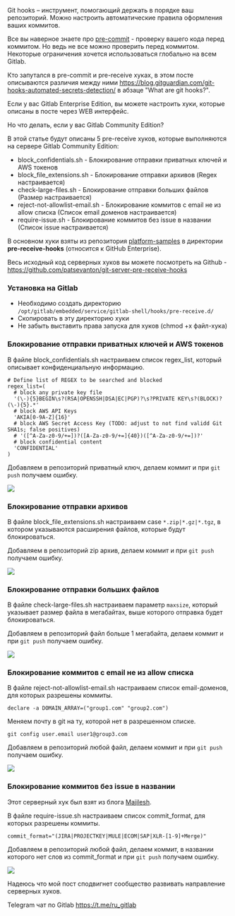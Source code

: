Git hooks – инструмент, помогающий держать в порядке ваш репозиторий. Можно настроить автоматические правила оформления ваших коммитов. 

Все вы наверное знаете про [pre-commit](https://pre-commit.com/) - проверку вашего кода перед коммитом. Но ведь не все можно проверить перед коммитом. Некоторые ограничения хочется использоваться глобально на всем Gitlab. 

Кто запутался в pre-commit и pre-receive хуках, в этом посте описываются различия между ними https://blog.gitguardian.com/git-hooks-automated-secrets-detection/ в абзаце "What are git hooks?".

Если у вас Gitlab Enterprise Edition, вы можете настроить хуки, которые описаны в посте через WEB интерфейс.

Но что делать, если у вас Gitlab Community Edition?

В этой статье будут описаны 5 pre-receive хуков, которые выполняются на сервере Gitlab Community Edition:

- block_confidentials.sh - Блокирование отправки приватных ключей и AWS токенов
- block_file_extensions.sh - Блокирование отправки архивов (Regex настраивается)
- check-large-files.sh - Блокирование отправки больших файлов (Размер настраивается)
- reject-not-allowlist-email.sh - Блокирование коммитов с email не из allow списка (Список email доменов настраивается)
- require-issue.sh - Блокирование коммитов без issue в названии (Список issue настраивается)

<cut />

В основном хуки взяты из репозитория [platform-samples](https://github.com/github/platform-samples) в директории **pre-receive-hooks** (относится к GitHub Enterprise).

Весь исходный код серверных хуков вы можете посмотреть на Github - https://github.com/patsevanton/git-server-pre-receive-hooks

### Установка на Gitlab

- Необходимо создать директорию `/opt/gitlab/embedded/service/gitlab-shell/hooks/pre-receive.d/`
- Скопировать в эту директорию хуки
- Не забыть выставить права запуска для хуков (chmod +x файл-хука)

### Блокирование отправки приватных ключей и AWS токенов

В файле block_confidentials.sh настраиваем список regex_list, который описывает конфиденциальную информацию.

```
# Define list of REGEX to be searched and blocked
regex_list=(
  # block any private key file
  '(\-){5}BEGIN\s?(RSA|OPENSSH|DSA|EC|PGP)?\s?PRIVATE KEY\s?(BLOCK)?(\-){5}.*'
  # block AWS API Keys
  'AKIA[0-9A-Z]{16}'
  # block AWS Secret Access Key (TODO: adjust to not find validd Git SHA1s; false positives)
  # '([^A-Za-z0-9/+=])?([A-Za-z0-9/+=]{40})([^A-Za-z0-9/+=])?'
  # block confidential content
  'CONFIDENTIAL'
)
```

Добавляем в репозиторий приватный ключ, делаем коммит и при `git push` получаем ошибку.

![](https://habrastorage.org/webt/jq/fw/kx/jqfwkxqsg4ugu94oads9zjvm3tk.png)

###  Блокирование отправки архивов

В файле block_file_extensions.sh настраиваем case `*.zip|*.gz|*.tgz`, в котором указываются расширения файлов, которые будут блокироваться.

Добавляем в репозиторий zip архив, делаем коммит и при `git push` получаем ошибку.

![](https://habrastorage.org/webt/2s/iy/z3/2siyz35_wtazzauh8asoj5zicji.png)

### Блокирование отправки больших файлов

В файле check-large-files.sh настраиваем параметр `maxsize`, который указывает размер файла в мегабайтах, выше которого отправка будет блокироваться.

Добавляем в репозиторий файл больше 1 мегабайта, делаем коммит  и при `git push` получаем ошибку.

![](https://habrastorage.org/webt/1n/c3/sj/1nc3sjqy3yfgzjfidsuboksqju4.png)

### Блокирование коммитов с email не из allow списка

В файле reject-not-allowlist-email.sh настраиваем список email-доменов, для которых разрешены коммиты.

```
declare -a DOMAIN_ARRAY=("group1.com" "group2.com")
```

Меняем почту в git на ту, которой нет в разрешенном списке.

```
git config user.email user1@group3.com
```

Добавляем в репозиторий любой файл, делаем коммит и при `git push` получаем ошибку.

![](https://habrastorage.org/webt/lw/8w/jj/lw8wjjazuc9qonuw_g4yo4oshq8.png)

### Блокирование коммитов без issue в названии

Этот серверный хук был взят из блога [Majilesh](https://www.majilesh.com/author/majilesh/).

В файле require-issue.sh настраиваем список commit_format, для которых разрешены коммиты.

```
commit_format="(JIRA|PROJECTKEY|MULE|ECOM|SAP|XLR-[1-9]+Merge)"
```

Добавляем в репозиторий любой файл, делаем коммит, в названии которого нет слов из commit_format и при `git push` получаем ошибку.

![](https://habrastorage.org/webt/z2/fk/c1/z2fkc1hgh6359ujbld7r6ph_exy.png)

Надеюсь что мой пост сподвигнет сообщество развивать направление серверных хуков. 

Telegram чат по Gitlab https://t.me/ru_gitlab


